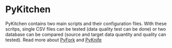 # PyKitchen

PyKitchen contains two main scripts and their configuration files.
With these scritps, single CSV files can be tested (data quality test can be done) or two database can be compared (source and target data quantity and quality can tested). Read more about [PyFork](https://github.com/th3h3d/PyKitchen/blob/master/README_pyFork.txt) and [PyKnife](https://github.com/th3h3d/PyKitchen/blob/master/README_pyKnife.txt)
